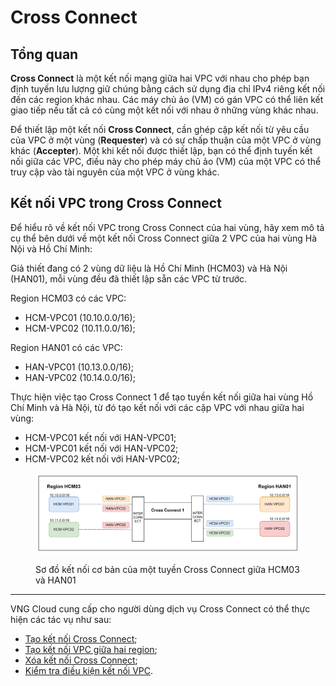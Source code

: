 # Cross Connect

## Tổng quan

**Cross Connect** là một kết nối mạng giữa hai VPC với nhau cho phép bạn định tuyến lưu lượng giữ chúng bằng cách sử dụng địa chỉ IPv4 riêng kết nối đến các region khác nhau. Các máy chủ ảo (VM) có gán VPC có thể liên kết giao tiếp nếu tất cả có cùng một kết nối với nhau ở những vùng khác nhau.

Để thiết lập một kết nối **Cross Connect**, cần ghép cặp kết nối từ yêu cầu của VPC ở một vùng (**Requester**) và có sự chấp thuận của một VPC ở vùng khác (**Accepter**). Một khi kết nối được thiết lập, bạn có thể định tuyến kết nối giữa các VPC, điều này cho phép máy chủ ảo (VM) của một VPC có thể truy cập vào tài nguyên của một VPC ở vùng khác.

## Kết nối VPC trong Cross Connect

Để hiểu rõ về kết nối VPC trong Cross Connect của hai vùng, hãy xem mô tả cụ thể bên dưới về một kết nối Cross Connect giữa 2 VPC của hai vùng Hà Nội và Hồ Chí Minh:

Giả thiết đang có 2 vùng dữ liệu là Hồ Chí Minh (HCM03) và Hà Nội (HAN01), mỗi vùng đều đã thiết lập sẵn các VPC từ trước.&#x20;

Region HCM03 có các VPC:

* HCM-VPC01 (10.10.0.0/16);
* HCM-VPC02 (10.11.0.0/16);

Region HAN01 có các VPC:

* HAN-VPC01 (10.13.0.0/16);
* HAN-VPC02 (10.14.0.0/16);

Thực hiện việc tạo Cross Connect 1 để tạo tuyền kết nối giữa hai vùng Hồ Chí Minh và Hà Nội, từ đó tạo kết nối với các cặp VPC với nhau giữa hai vùng:

* HCM-VPC01 kết nối với HAN-VPC01;
* HCM-VPC01 kết nối với HAN-VPC02;
* HCM-VPC02 kết nối với HAN-VPC02;

<figure><img src="../../.gitbook/assets/image (18).png" alt=""><figcaption><p>Sơ đồ kết nối cơ bản của một tuyền Cross Connect giữa HCM03 và HAN01</p></figcaption></figure>

***

VNG Cloud cung cấp cho người dùng dịch vụ Cross Connect có thể thực hiện các tác vụ như sau:

* [Tạo kết nối Cross Connect](tao-cross-connect.md);
* [Tạo kết nối VPC giữa hai region](tao-ket-noi-vpc.md);
* [Xóa kết nối Cross Connect](xoa-cross-connect.md);
* [Kiểm tra điều kiện kết nối VPC](kiem-tra-dieu-kien-ket-noi-vpc.md).



